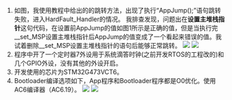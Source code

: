 1. 如图，我使用教程中给出的的跳转方法，出现了执行“AppJump();”语句跳转失败，进入HardFault_Handler的情况。
	我排查发现，问题出在**设置主堆栈指针**这句代码，在设置前AppJump的值如图1所示是正确的值，但是当执行完__set_MSP设置主堆栈指针后AppJump的值变成了一个看起来错误的值。我试着删除__set_MSP设置主堆栈指针的语句后能够正常跳转。
![](图片仓库/Pasted%20image%2020230525172339.png)
![](图片仓库/Pasted%20image%2020230525172642.png)
2. 程序中开了一个定时器7外设用于系统滴答时钟(之前开发RTOS的工程改的)和几个GPIO外设，没有其他的外设开启。
3. 开发使用的芯片为STM32G473VCT6。
4. Bootloader编译选项如下，App程序和Bootloader程序都是O0优化。使用AC6编译器（AC6.19）。
![](图片仓库/Pasted%20image%2020230525173143.png)
![](图片仓库/Pasted%20image%2020230525173058.png)